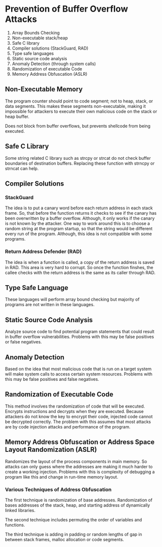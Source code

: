 # Prevention of Buffer Overflow Attacks

1. Array Bounds Checking
2. Non-executable stack/heap
3. Safe C library
4. Compiler solutions (StackGuard, RAD)
5. Type safe languages
6. Static source code analysis
7. Anomaly Detection (through system calls)
8. Randomization of executable Code
9. Memory Address Obfuscation (ASLR)

## Non-Executable Memory

The program counter should point to code segment; not to heap, stack, or data segments. This makes these segments non-executable, making it impossible for attackers to execute their own malicious code on the stack or heap buffer.

Does not block from buffer overflows, but prevents shellcode from being executed.

## Safe C Library

Some string related C library such as strcpy or strcat do not check buffer boundaries of destination buffers. Replacing these function with strncpy or strncat can help.

## Compiler Solutions

### StackGuard

The idea is to put a canary word before each return address in each stack frame. So, that before the function returns it checks to see if the canary has been overwritten by a buffer overflow. Although, it only works if the canary is not known by the attacker. One way to work around this is to choose a random string at the program startup, so that the string would be different every run of the program. Although, this idea is not compatible with some programs.

### Return Address Defender (RAD)

The idea is when a function is called, a copy of the return address is saved in RAD. This area is very hard to corrupt. So once the function finshes, the callee checks with the return address is the same as its caller through RAD.

## Type Safe Language

These languages will perform array bound checking but majority of programs are not written in these languages.

## Static Source Code Analysis

Analyze source code to find potential program statements that could result in buffer overflow vulnerabilities. Problems with this may be false positives or false negatives.

## Anomaly Detection

Based on the idea that most malicious code that is run on a target system will make system calls to access certain system resources. Problems with this may be false positives and false negatives.

## Randomization of Executable Code

This method involves the randomization of code that will be executed. Encrypts instructions and decrypts when they are executed. Because attackers do not know the key to encrypt their code, injected code cannot be decrypted correctly. The problem with this assumes that most attacks are by code injection attacks and performance of the program.

## Memory Address Obfuscation or Address Space Layout Randomization (ASLR)

Randomizes the layout of the process components in main memory. So attacks can only guess where the addresses are making it much harder to create a working injection. Problems with this is complexity of debugging a program like this and change in run-time memory layout.

### Various Techniques of Address Obfuscation

The first technique is randomization of base addresses. Randomization of bases addresses of the stack, heap, and starting address of dynamically linked libraries.

The second technique includes permuting the order of variables and functions.

The third technique is adding in padding or random lengths of gap in between stack frames, malloc allocation or code segments.

